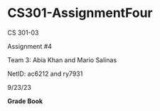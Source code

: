 # CS301-AssignmentFour


CS 301-03

Assignment #4

Team 3: Abia Khan and Mario Salinas

NetID: ac6212 and ry7931

9/23/23

**Grade Book**


